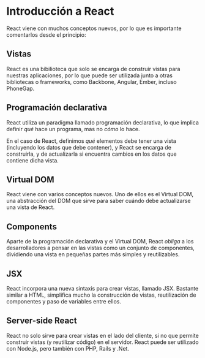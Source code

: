 # Introducción a React

React viene con muchos conceptos nuevos, por lo que es importante comentarlos desde el principio:

## Vistas

React es una bibilioteca que solo se encarga de construir vistas para nuestras aplicaciones, por lo que puede ser utilizada junto a otras bibliotecas o frameworks, como Backbone, Angular, Ember, incluso PhoneGap.

## Programación declarativa

React utiliza un paradigma llamado programación declarativa, lo que implica definir *qué* hace un programa, mas no *cómo* lo hace.

En el caso de React, definimos *qué* elementos debe tener una vista (incluyendo los datos que debe contener), y React se encarga de construirla, y de actualizarla si encuentra cambios en los datos que contiene dicha vista.

## Virtual DOM

React viene con varios conceptos nuevos. Uno de ellos es el Virtual DOM, una abstracción del DOM que sirve para saber cuándo debe actualizarse una vista de React.

## Components

Aparte de la programación declarativa y el Virtual DOM, React *obliga* a los desarrolladores a pensar en las vistas como un conjunto de componentes, dividiendo una vista en pequeñas partes más simples y reutilizables.

## JSX

React incorpora una nueva sintaxis para crear vistas, llamado JSX. Bastante similar a HTML, simplifica mucho la construcción de vistas, reutilización de componentes y paso de variables entre ellos.

## Server-side React

React no solo sirve para crear vistas en el lado del cliente, si no que permite construir vistas (y reutilizar código) en el servidor. React puede ser utilizado con Node.js, pero también con PHP, Rails y .Net.